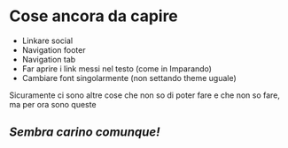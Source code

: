 # **Cose ancora da capire**
* Linkare social
* Navigation footer
* Navigation tab
* Far aprire i link messi nel testo (come in Imparando)
* Cambiare font singolarmente (non settando theme uguale)

Sicuramente ci sono altre cose che non so di poter fare e che non so fare, ma per ora sono queste


## *Sembra carino comunque!* 



